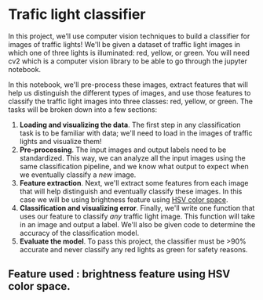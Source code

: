 # Trafic light classifier

In this project, we’ll use computer vision techniques to build a classifier for images of traffic lights! We'll be given a dataset of traffic light images in which one of three lights is illuminated: red, yellow, or green. You will need cv2 which is a computer vision library to be able to go through the jupyter notebook.

In this notebook, we'll pre-process these images, extract features that will help us distinguish the different types of images, and use those features to classify the traffic light images into three classes: red, yellow, or green. The tasks will be broken down into a few sections:

1. **Loading and visualizing the data**. 
      The first step in any classification task is to be familiar with data; we'll need to load in the images of traffic lights and visualize them!
2. **Pre-processing**. 
    The input images and output labels need to be standardized. This way, we can analyze all the input images using the same classification pipeline, and we know what output to expect when we eventually classify a *new* image. 
3. **Feature extraction**. 
    Next, we'll extract some features from each image that will help distinguish and eventually classify these images. In this case we will be using brightness feature using [HSV color space](https://en.wikipedia.org/wiki/HSL_and_HSV).
4. **Classification and visualizing error**. 
    Finally, we'll write one function that uses our feature to classify *any* traffic light image. This function will take in an image and output a label. We'll also be given code to determine the accuracy of the classification model.       
5. **Evaluate the model**.
    To pass this project, the classifier must be >90% accurate and never classify any red lights as green for safety reasons.
    
## Feature used : brightness feature using HSV color space.
